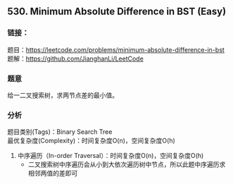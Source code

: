 ## 530. Minimum Absolute Difference in BST (Easy)

### **链接**：
题目：https://leetcode.com/problems/minimum-absolute-difference-in-bst  
题解：https://github.com/JianghanLi/LeetCode

### **题意**
给一二叉搜索树，求两节点差的最小值。


### **分析**  
题目类别(Tags)：Binary Search Tree  
最优复杂度(Complexity)：时间复杂度O(n)，空间复杂度O(h)  

1. 中序遍历（In-order Traversal）：时间复杂度O(n)，空间复杂度O(h)
	- 二叉搜索树中序遍历会从小到大依次遍历树中节点，所以此题中序遍历求相邻两值的差即可
